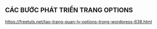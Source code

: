 ## CÁC BƯỚC PHÁT TRIỂN TRANG OPTIONS

https://freetuts.net/tao-trang-quan-ly-options-trong-wordpress-638.html



